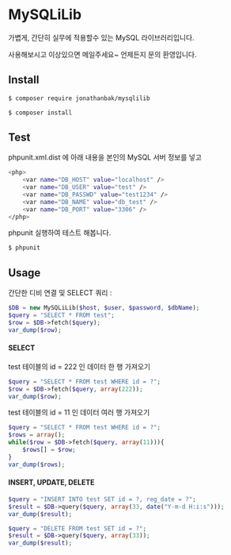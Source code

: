# MySQLiLib

가볍게, 간단히 실무에 적용할수 있는 MySQL 라이브러리입니다.

사용해보시고 이상있으면 메일주세요~ 언제든지 문의 환영입니다.

## Install
```bash
$ composer require jonathanbak/mysqlilib

$ composer install
```

## Test
phpunit.xml.dist 에 아래 내용을 본인의 MySQL 서버 정보를 넣고
```bash
<php>
    <var name="DB_HOST" value="localhost" />
    <var name="DB_USER" value="test" />
    <var name="DB_PASSWD" value="test1234" />
    <var name="DB_NAME" value="db_test" />
    <var name="DB_PORT" value="3306" />
</php>
```
phpunit 실행하여 테스트 해봅니다.
```bash
$ phpunit

```

## Usage

간단한 디비 연결 및 SELECT 쿼리 :

```php
$DB = new MySQLiLib($host, $user, $password, $dbName);
$query = "SELECT * FROM test";
$row = $DB->fetch($query);
var_dump($row);
```

#### SELECT

test 테이블의 id = 222 인 데이터 한 행 가져오기

```php
$query = "SELECT * FROM test WHERE id = ?";
$row = $DB->fetch($query, array(222));
var_dump($row);
```

test 테이블의 id = 11 인 데이터 여러 행 가져오기

```php
$query = "SELECT * FROM test WHERE id = ?";
$rows = array();
while($row = $DB->fetch($query, array(11))){
    $rows[] = $row;
}
var_dump($rows);
```

#### INSERT, UPDATE, DELETE

```php
$query = "INSERT INTO test SET id = ?, reg_date = ?";
$result = $DB->query($query, array(33, date("Y-m-d H:i:s")));
var_dump($result);

$query = "DELETE FROM test SET id = ?";
$result = $DB->query($query, array(33));
var_dump($result);
```